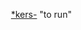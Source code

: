  [*kers-](https://www.etymonline.com/word/*kers- "Etymology, meaning and definition of *kers-") "to run"